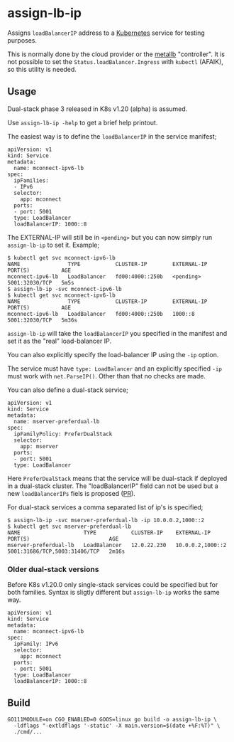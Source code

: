 # assign-lb-ip

Assigns `loadBalancerIP` address to a [Kubernetes](https://kubernetes.io/docs/concepts/services-networking/#loadbalancer)
service for testing purposes.

This is normally done by the cloud provider or the
[metallb](https://github.com/metallb/metallb) "controller".  It is
not possible to set the `Status.loadBalancer.Ingress` with `kubectl`
(AFAIK), so this utility is needed.

## Usage

Dual-stack phase 3 released in K8s v1.20 (alpha) is assumed.

Use `assign-lb-ip -help` to get a brief help printout.

The easiest way is to define the `loadBalancerIP` in the service
manifest;

```
apiVersion: v1
kind: Service
metadata:
  name: mconnect-ipv6-lb
spec:
  ipFamilies:
  - IPv6
  selector:
    app: mconnect
  ports:
  - port: 5001
  type: LoadBalancer
  loadBalancerIP: 1000::8
```

The EXTERNAL-IP will still be in `<pending>` but you can now simply
run `assign-lb-ip` to set it. Example;

```
$ kubectl get svc mconnect-ipv6-lb
NAME               TYPE           CLUSTER-IP        EXTERNAL-IP   PORT(S)          AGE
mconnect-ipv6-lb   LoadBalancer   fd00:4000::250b   <pending>     5001:32030/TCP   5m5s
$ assign-lb-ip -svc mconnect-ipv6-lb
$ kubectl get svc mconnect-ipv6-lb
NAME               TYPE           CLUSTER-IP        EXTERNAL-IP   PORT(S)          AGE
mconnect-ipv6-lb   LoadBalancer   fd00:4000::250b   1000::8       5001:32030/TCP   5m36s
```

`assign-lb-ip` will take the `loadBalancerIP` you specified in the
manifest and set it as the "real" load-balancer IP.

You can also explicitly specify the load-balancer IP using the `-ip`
option.

The service must have `type: LoadBalancer` and an explicitly specified
`-ip` must work with `net.ParseIP()`. Other than that no checks are
made.

You can also define a dual-stack service;

```
apiVersion: v1
kind: Service
metadata:
  name: mserver-preferdual-lb
spec:
  ipFamilyPolicy: PreferDualStack
  selector:
    app: mserver
  ports:
  - port: 5001
  type: LoadBalancer
```

Here `PreferDualStack` means that the service will be dual-stack if
deployed in a dual-stack cluster. The "loadBalancerIP" field can not
be used but a new `loadBalancerIPs` fiels is proposed
([PR](https://github.com/kubernetes/enhancements/pull/1992)).

For dual-stack services a comma separated list of ip's is specified;

```
$ assign-lb-ip -svc mserver-preferdual-lb -ip 10.0.0.2,1000::2
$ kubectl get svc mserver-preferdual-lb
NAME                    TYPE           CLUSTER-IP    EXTERNAL-IP        PORT(S)                         AGE
mserver-preferdual-lb   LoadBalancer   12.0.22.230   10.0.0.2,1000::2   5001:31686/TCP,5003:31406/TCP   2m16s
```

### Older dual-stack versions

Before K8s v1.20.0 only single-stack services could be specified but
for both families. Syntax is sligtly different but `assign-lb-ip`
works the same way.

```
apiVersion: v1
kind: Service
metadata:
  name: mconnect-ipv6-lb
spec:
  ipFamily: IPv6
  selector:
    app: mconnect
  ports:
  - port: 5001
  type: LoadBalancer
  loadBalancerIP: 1000::8
```

## Build

```
GO111MODULE=on CGO_ENABLED=0 GOOS=linux go build -o assign-lb-ip \
  -ldflags "-extldflags '-static' -X main.version=$(date +%F:%T)" \
  ./cmd/...
```


